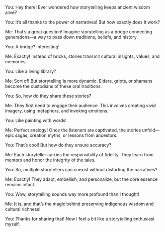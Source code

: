 You: Hey there! Ever wondered how storytelling keeps ancient wisdom alive?

You: It’s all thanks to the power of narratives! But how exactly does it work?

Me: That’s a great question! Imagine storytelling as a bridge connecting generations—a way to pass down traditions, beliefs, and history.

You: A bridge? Interesting!

Me: Exactly! Instead of bricks, stories transmit cultural insights, values, and memories.

You: Like a living library?

Me: Sort of! But storytelling is more dynamic. Elders, griots, or shamans become the custodians of these oral traditions.

You: So, how do they share these stories?

Me: They first need to engage their audience. This involves creating vivid imagery, using metaphors, and invoking emotions.

You: Like painting with words!

Me: Perfect analogy! Once the listeners are captivated, the stories unfold—epic sagas, creation myths, or lessons from ancestors.

You: That’s cool! But how do they ensure accuracy?

Me: Each storyteller carries the responsibility of fidelity. They learn from mentors and honor the integrity of the tales.

You: So, multiple storytellers can coexist without distorting the narratives?

Me: Exactly! They adapt, embellish, and personalize, but the core essence remains intact.

You: Wow, storytelling sounds way more profound than I thought!

Me: It is, and that’s the magic behind preserving indigenous wisdom and cultural richness!

You: Thanks for sharing that! Now I feel a bit like a storytelling enthusiast myself.
